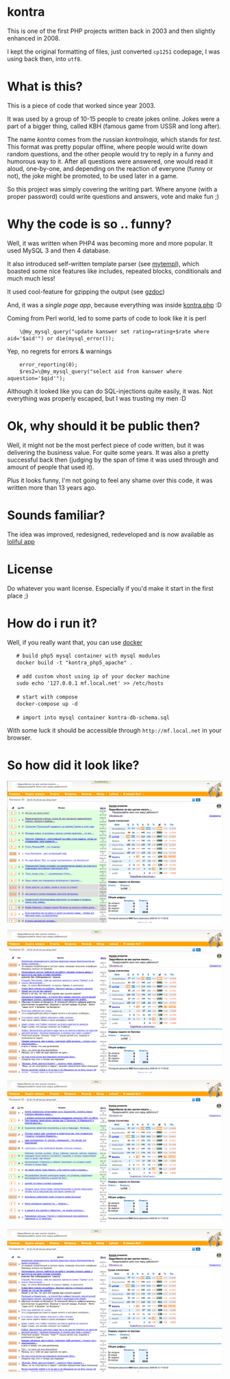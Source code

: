 # kontra

This is one of the first PHP projects written back in 2003 and then slightly enhanced in 2008.

I kept the original formatting of files, just converted `cp1251` codepage, I was using back then, into `utf8`.

# What is this?

This is a piece of code that worked since year 2003.

It was used by a group of 10-15 people to create jokes online. Jokes were a part of a bigger thing, called КВН (famous game from USSR and long after).

The name *kontra* comes from the russian *kontrolnaja*, which stands for *test*.
This format was pretty popular offline, where people would write down random questions, and the other people would try to reply in a funny and humorous way to it.
After all questions were answered, one would read it aloud, one-by-one, and depending on the reaction of everyone (funny or not), the joke might be promoted, to be used later in a game.

So this project was simply covering the writing part. Where anyone (with a proper password) could write questions and answers, vote and make fun ;)


# Why the code is so .. funny?

Well, it was written when PHP4 was becoming more and more popular.
It used MySQL 3 and then 4  database.

It also introduced self-written template parser (see [mytempl](mytempl.php)), which boasted some nice features like includes, repeated blocks, conditionals and much much less!

It used cool-feature for gzipping the output (see [gzdoc](gzdoc.php))

And, it was a *single page app*, because everything was inside [kontra.php](kontra.php) :D

Coming from Perl world, led to some parts of code to look like it is perl


```
    \@my_mysql_query("update kanswer set rating=rating+$rate where aid='$aid'") or die(mysql_error());
```

Yep, no regrets for errors & warnings


```
    error_reporting(0); 
    $res2=\@my_mysql_query("select aid from kanswer where aquestion='$qid'");
```

Although it looked like you can do SQL-injections quite easily, it was. Not everything was properly escaped, but I was trusting my men :D


# Ok, why should it be public then?

Well, it might not be the most perfect piece of code written, but it was delivering the business value. For quite some years.
It was also a pretty successful back then (judging by the span of time it was used through and amount of people that used it).

Plus it looks funny, I'm not going to feel any shame over this code, it was written more than 13 years ago.


# Sounds familiar?

The idea was improved, redesigned, redeveloped and is now available as [loliful app](https://loliful.io/)



# License

Do whatever you want license. Especially if you'd make it start in the first place ;)


# How do i run it? 

Well, if you really want that, you can use [docker](https://www.docker.com)

```
   # build php5 mysql container with mysql modules
   docker build -t "kontra_php5_apache" .

   # add custom vhost using ip of your docker machine 
   sudo echo '127.0.0.1 mf.local.net' >> /etc/hosts

   # start with compose
   docker-compose up -d

   # import into mysql container kontra-db-schema.sql
```

With some luck it should be accessible through `http://mf.local.net` in your browser.

# So how did it look like?

![page 1](https://raw.githubusercontent.com/lotas/kontra/master/screenshots/page1.png)

![page 2](https://raw.githubusercontent.com/lotas/kontra/master/screenshots/page2.png)

![page 3](https://raw.githubusercontent.com/lotas/kontra/master/screenshots/page3.png)

![page 4](https://raw.githubusercontent.com/lotas/kontra/master/screenshots/page4.png)

